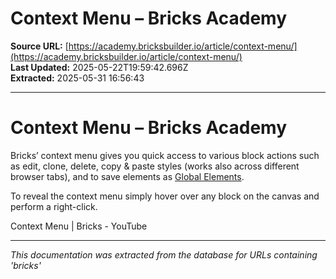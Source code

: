 # Context Menu – Bricks Academy

**Source URL:** [https://academy.bricksbuilder.io/article/context-menu/](https://academy.bricksbuilder.io/article/context-menu/)  
**Last Updated:** 2025-05-22T19:59:42.696Z  
**Extracted:** 2025-05-31 16:56:43

---

# Context Menu – Bricks Academy

Bricks’ context menu gives you quick access to various block actions such as edit, clone, delete, copy & paste styles (works also across different browser tabs), and to save elements as [Global Elements](https://academy.bricksbuilder.io/article/global-elements/).

To reveal the context menu simply hover over any block on the canvas and perform a right-click.

Context Menu | Bricks - YouTube

[](https://www.youtube.com/watch?v=WGVpLuzuKuE&embeds_referring_euri=https%3A%2F%2Facademy.bricksbuilder.io%2F)

---

*This documentation was extracted from the database for URLs containing 'bricks'*
